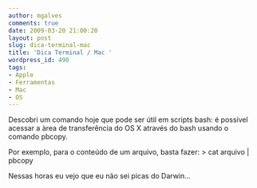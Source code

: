 ```yaml
---
author: mgalves
comments: true
date: 2009-03-20 21:00:20
layout: post
slug: dica-terminal-mac
title: 'Dica Terminal / Mac '
wordpress_id: 490
tags:
- Apple
- Ferramentas
- Mac
- OS
---
```


Descobri um comando hoje que pode ser útil em scripts bash: é possível acessar a àrea de transferência do OS X através do bash usando o comando pbcopy.

Por exemplo, para o conteúdo de um arquivo, basta fazer: > cat arquivo | pbcopy

Nessas horas eu vejo que eu não sei picas do Darwin...
